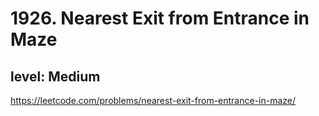 # 1926. Nearest Exit from Entrance in Maze
## level: Medium

https://leetcode.com/problems/nearest-exit-from-entrance-in-maze/
